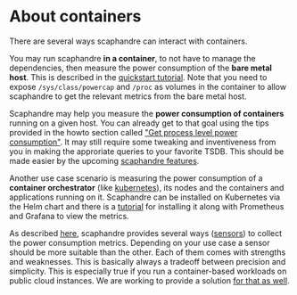 # About containers

There are several ways scaphandre can interact with containers.

You may run scaphandre **in a container**, to not have to manage the dependencies, then measure the power consumption of the **bare metal host**. This is described in the [quickstart tutorial](../tutorials/getting_started.md). Note that you need to expose `/sys/class/powercap` and `/proc` as volumes in the container to allow scaphandre to get the relevant metrics from the bare metal host.

Scaphandre may help you measure the **power consumption of containers** running on a given host. You can already get to that goal using the tips provided in the howto section called ["Get process level power consumption"](../how-to_guides/get-process-level-power-in-grafana.md). It may still require some tweaking and inventiveness from you in making the approriate queries to your favorite TSDB. This should be made easier by the upcoming [scaphandre features](https://github.com/hubblo-org/scaphandre/projects/1).

Another use case scenario is measuring the power consumption of a **container orchestrator** (like [kubernetes](https://kubernetes.io/)), its nodes and the containers and applications running on it. Scaphandre can be installed on Kubernetes via the Helm chart and there is a [tutorial](../tutorials/kubernetes.md) for installing it along with Prometheus and Grafana to view the metrics.

As described [here](../compatibility.md), scaphandre provides several ways ([sensors](../explanations/internal-structure.md#sensors)) to collect the power consumption metrics. Depending on your use case a sensor should be more suitable than the other. Each of them comes with strengths and weaknesses. This is basically always a tradeoff between precision and simplicity. This is especially true if you run a container-based workloads on public cloud instances. We are working to provide a solution [for that as well](https://github.com/hubblo-org/scaphandre/issues/25).
